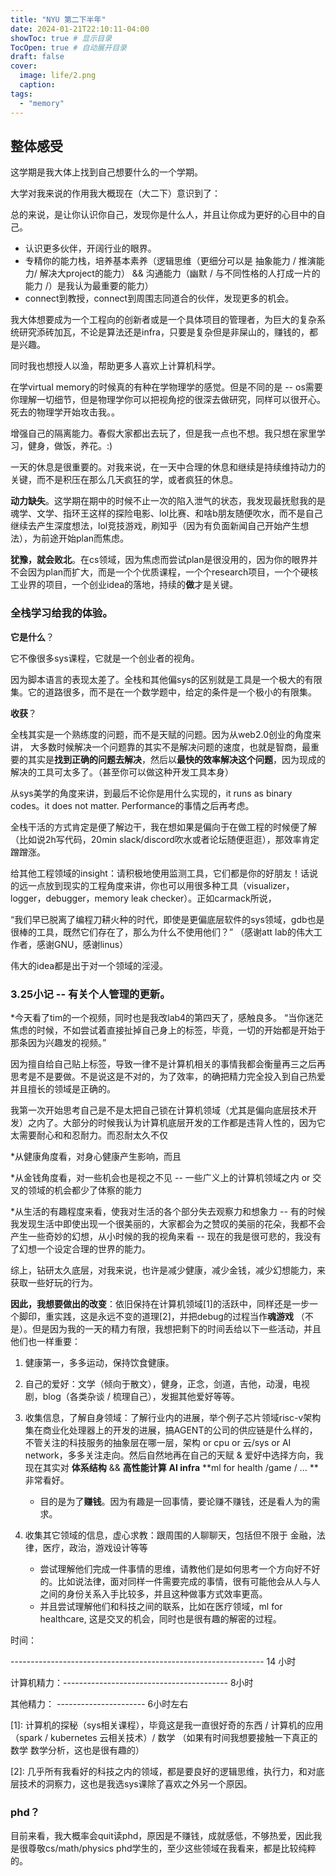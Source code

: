 ```yaml
---
title: "NYU 第二下半年"
date: 2024-01-21T22:10:11-04:00
showToc: true # 显示目录
TocOpen: true # 自动展开目录
draft: false
cover:
  image: life/2.png
  caption: 
tags:
  - "memory"
---
```


## 整体感受
这学期是我大体上找到自己想要什么的一个学期。

大学对我来说的作用我大概现在（大二下）意识到了：

总的来说，是让你认识你自己，发现你是什么人，并且让你成为更好的心目中的自己。
* 认识更多伙伴，开阔行业的眼界。
* 专精你的能力栈，培养基本素养（逻辑思维（更细分可以是 抽象能力 / 推演能力/ 解决大project的能力） && 沟通能力（幽默 / 与不同性格的人打成一片的能力 /）是我认为最重要的能力）
* connect到教授，connect到周围志同道合的伙伴，发现更多的机会。

我大体想要成为一个工程向的创新者或是一个具体项目的管理者，为巨大的复杂系统研究添砖加瓦，不论是算法还是infra，只要是复杂但是非屎山的，赚钱的，都是兴趣。

同时我也想授人以渔，帮助更多人喜欢上计算机科学。

在学virtual memory的时候真的有种在学物理学的感觉。但是不同的是 -- os需要你理解一切细节，但是物理学你可以把视角挖的很深去做研究，同样可以很开心。死去的物理学开始攻击我。。

增强自己的隔离能力。春假大家都出去玩了，但是我一点也不想。我只想在家里学习，健身，做饭，养花。:)

一天的休息是很重要的。对我来说，在一天中合理的休息和继续是持续维持动力的关键，而不是积压在那么几天疯狂的学，或者疯狂的休息。

**动力缺失**。这学期在期中的时候不止一次的陷入泄气的状态，我发现最抚慰我的是魂学、文学、指环王这样的探险电影、lol比赛、和啥b朋友随便吹水，而不是自己继续去产生深度想法，lol竞技游戏，刷知乎（因为有负面新闻自己开始产生想法），为前途开始plan而焦虑。

**犹豫，就会败北**。在cs领域，因为焦虑而尝试plan是很没用的，因为你的眼界并不会因为plan而扩大，而是一个个优质课程，一个个research项目，一个个硬核工业界的项目，一个创业idea的落地，持续的**做**才是关键。

### 全栈学习给我的体验。
**它是什么**？ 

它不像很多sys课程，它就是一个创业者的视角。

因为脚本语言的表现太差了。全栈和其他偏sys的区别就是工具是一个极大的有限集。它的道路很多，而不是在一个数学题中，给定的条件是一个极小的有限集。

**收获**？ 

全栈其实是一个熟练度的问题，而不是天赋的问题。因为从web2.0创业的角度来讲， 大多数时候解决一个问题靠的其实不是解决问题的速度，也就是智商，最重要的其实是**找到正确的问题去解决**，然后以**最快的效率解决这个问题**，因为现成的解决的工具可太多了。（甚至你可以做这种开发工具本身）

从sys美学的角度来讲，到最后不论你是用什么实现的，it runs as binary codes。it does not matter. Performance的事情之后再考虑。

全栈干活的方式肯定是便了解边干，我在想如果是偏向于在做工程的时候便了解（比如说2h写代码，20min slack/discord吹水或者论坛随便逛逛），那效率肯定蹭蹭涨。

给其他工程领域的insight：请积极地使用监测工具，它们都是你的好朋友！话说的远一点放到现实的工程角度来讲，你也可以用很多种工具（visualizer，logger，debugger，memory leak checker）。正如carmack所说，

“我们早已脱离了编程刀耕火种的时代，即使是更偏底层软件的sys领域，gdb也是很棒的工具，既然它们存在了，那么为什么不使用他们？” （感谢att lab的伟大工作者，感谢GNU，感谢linus）

伟大的idea都是出于对一个领域的淫浸。

### 3.25小记 -- 有关个人管理的更新。
*今天看了tim的一个视频，同时也是我改lab4的第四天了，感触良多。
“当你迷茫焦虑的时候，不如尝试着直接扯掉自己身上的标签，毕竟，一切的开始都是开始于那条因为兴趣发的视频。”

因为擅自给自己贴上标签，导致一律不是计算机相关的事情我都会衡量再三之后再思考是不是要做。不是说这是不对的，为了效率，的确把精力完全投入到自己热爱并且擅长的领域是正确的。

我第一次开始思考自己是不是太把自己锁在计算机领域（尤其是偏向底层技术开发）之内了。大部分的时候我认为计算机底层开发的工作都是违背人性的，因为它太需要耐心和和忍耐力。而忍耐太久不仅

*从健康角度看，对身心健康产生影响，而且

*从金钱角度看，对一些机会也是视之不见 -- 一些广义上的计算机领域之内 or 交叉的领域的机会都少了体察的能力

*从生活的有趣程度来看，使我对生活的各个部分失去观察力和想象力 -- 有的时候我发现生活中即使出现一个很美丽的，大家都会为之赞叹的美丽的花朵，我都不会产生一些奇妙的幻想，从小时候的我的视角来看 -- 现在的我是很可悲的，我没有了幻想一个设定合理的世界的能力。

综上，钻研太久底层，对我来说，也许是减少健康，减少金钱，减少幻想能力，来获取一些好玩的行为。

**因此，我想要做出的改变**：依旧保持在计算机领域[1]的活跃中，同样还是一步一个脚印，重实践，这是永远不变的道理[2]，并把debug的过程当作**魂游戏** （不是）。但是因为我的一天的精力有限，我想把剩下的时间丢给以下一些活动，并且他们也一样重要：

1. 健康第一，多多运动，保持饮食健康。

2. 自己的爱好：文学（倾向于散文），健身，正念，剑道，吉他，动漫，电视剧，blog（各类杂谈 / 梳理自己），发掘其他爱好等等。

3. 收集信息，了解自身领域：了解行业内的进展，举个例子芯片领域risc-v架构集在商业化处理器上的开发的进展，搞AGENT的公司的供应链是什么样的，不管关注的科技服务的抽象层在哪一层，架构 or cpu or 云/sys or AI network，多多关注走向。然后自然地再在自己的天赋 & 爱好中选择方向，我现在其实对 **体系结构** && **高性能计算** **AI infra** **ml for health /game / ... **非常看好。
     * 目的是为了**赚钱**。因为有趣是一回事情，要论赚不赚钱，还是看人为的需求。
 
4. 收集其它领域的信息，虚心求教：跟周围的人聊聊天，包括但不限于 金融，法律，医疗，政治，游戏设计等等
     * 尝试理解他们完成一件事情的思维，请教他们是如何思考一个方向好不好的。比如说法律，面对同样一件需要完成的事情，很有可能他会从人与人之间的身份关系入手比较多，并且这种做事方式效率更高。
     * 并且尝试理解他们和科技之间的联系，比如在医疗领域，ml for healthcare, 这是交叉的机会，同时也是很有趣的解密的过程。

时间：           

--------------------------------------------------------------- 14 小时

计算机精力：----------------------------------------- 8小时

其他精力：   ---------------------- 6小时左右


[1\]: 计算机的探秘（sys相关课程），毕竟这是我一直很好奇的东西 / 计算机的应用（spark / kubernetes 云相关技术）/ 数学 （如果有时间我想要接触一下真正的数学 数学分析，这也是很有趣的）

[2\]: 几乎所有我看好的科技之内的领域，都是要良好的逻辑思维，执行力，和对底层技术的洞察力，这也是我选sys课除了喜欢之外另一个原因。

### phd？
目前来看，我大概率会quit读phd，原因是不赚钱，成就感低，不够热爱，因此我是很尊敬cs/math/physics phd学生的，至少这些领域在我看来，都是比较纯粹的。
